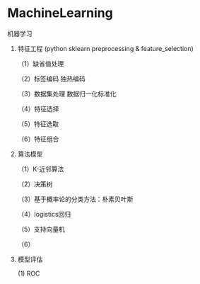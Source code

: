 # MachineLearning

机器学习

1. 特征工程 (python sklearn preprocessing & feature_selection)

    （1）缺省值处理

    （2）标签编码  独热编码

    （3）数据集处理 数据归一化标准化

    （4）特征选择

    （5）特征选取

    （6）特征组合

2. 算法模型 

     （1）K-近邻算法
     
     （2）决策树
     
     （3）基于概率论的分类方法：朴素贝叶斯
     
     （4）logistics回归
     
     （5）支持向量机
     
     （6）

3. 模型评估

      (1) ROC
